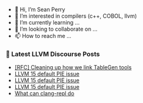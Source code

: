 - 👋 Hi, I’m Sean Perry
- 👀 I’m interested in compilers (c++, COBOL, llvm)
- 🌱 I’m currently learning ...
- 💞️ I’m looking to collaborate on ...
- 📫 How to reach me ...

<!---
s66perry/s66perry is a ✨ special ✨ repository because its `README.md` (this file) appears on your GitHub profile.
You can click the Preview link to take a look at your changes.
--->
### 📕 Latest LLVM Discourse Posts

<!-- DISCOURSE-LLVM:START -->
- [[RFC] Cleaning up how we link TableGen tools](https://discourse.llvm.org/t/rfc-cleaning-up-how-we-link-tablegen-tools/66678?page=2#post_30)
- [LLVM 15 default PIE issue](https://discourse.llvm.org/t/llvm-15-default-pie-issue/67125#post_5)
- [LLVM 15 default PIE issue](https://discourse.llvm.org/t/llvm-15-default-pie-issue/67125#post_4)
- [LLVM 15 default PIE issue](https://discourse.llvm.org/t/llvm-15-default-pie-issue/67125#post_3)
- [What can clang-repl do](https://discourse.llvm.org/t/what-can-clang-repl-do/66754#post_2)
<!-- DISCOURSE-LLVM:END -->
